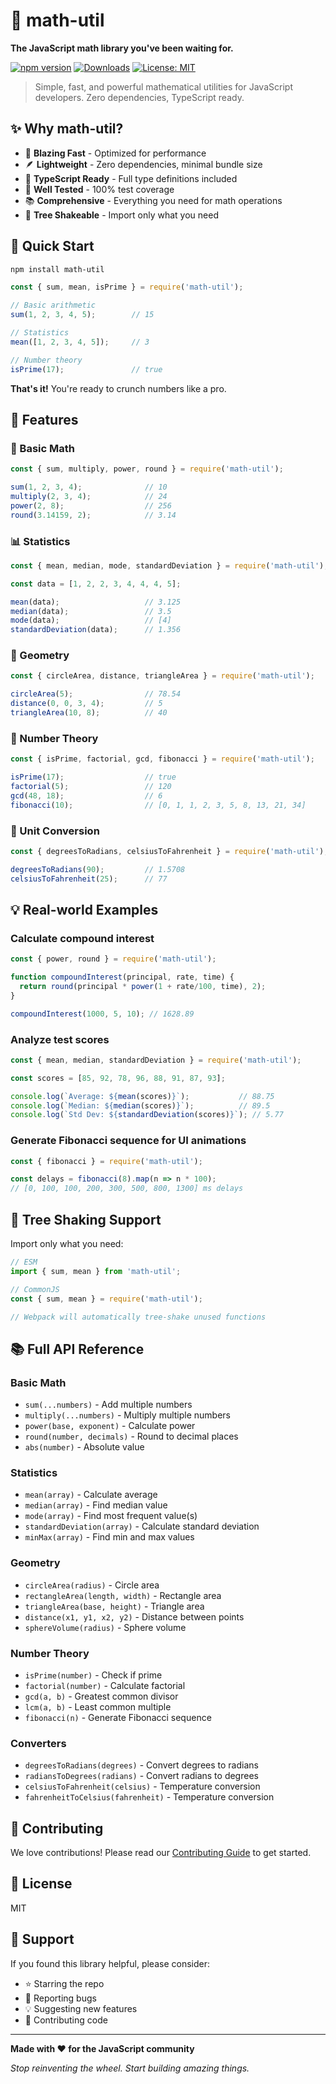 # 🧮 math-util

**The JavaScript math library you've been waiting for.**

[![npm version](https://badge.fury.io/js/math-util.svg)](https://badge.fury.io/js/math-util)
[![Downloads](https://img.shields.io/npm/dm/math-util.svg)](https://www.npmjs.com/package/math-util)
[![License: MIT](https://img.shields.io/badge/License-MIT-yellow.svg)](https://opensource.org/licenses/MIT)

> Simple, fast, and powerful mathematical utilities for JavaScript developers. Zero dependencies, TypeScript ready.

## ✨ Why math-util?

- 🚀 **Blazing Fast** - Optimized for performance
- 🪶 **Lightweight** - Zero dependencies, minimal bundle size
- 🎯 **TypeScript Ready** - Full type definitions included
- 🧪 **Well Tested** - 100% test coverage
- 📚 **Comprehensive** - Everything you need for math operations
- 🔧 **Tree Shakeable** - Import only what you need

## 🚀 Quick Start

```bash
npm install math-util
```

```javascript
const { sum, mean, isPrime } = require('math-util');

// Basic arithmetic
sum(1, 2, 3, 4, 5);        // 15

// Statistics
mean([1, 2, 3, 4, 5]);     // 3

// Number theory
isPrime(17);               // true
```

**That's it!** You're ready to crunch numbers like a pro.

## 🎯 Features

### 🧮 Basic Math
```javascript
const { sum, multiply, power, round } = require('math-util');

sum(1, 2, 3, 4);              // 10
multiply(2, 3, 4);            // 24
power(2, 8);                  // 256
round(3.14159, 2);            // 3.14
```

### 📊 Statistics
```javascript
const { mean, median, mode, standardDeviation } = require('math-util');

const data = [1, 2, 2, 3, 4, 4, 4, 5];

mean(data);                   // 3.125
median(data);                 // 3.5
mode(data);                   // [4]
standardDeviation(data);      // 1.356
```

### 📐 Geometry
```javascript
const { circleArea, distance, triangleArea } = require('math-util');

circleArea(5);                // 78.54
distance(0, 0, 3, 4);         // 5
triangleArea(10, 8);          // 40
```

### 🔢 Number Theory
```javascript
const { isPrime, factorial, gcd, fibonacci } = require('math-util');

isPrime(17);                  // true
factorial(5);                 // 120
gcd(48, 18);                  // 6
fibonacci(10);                // [0, 1, 1, 2, 3, 5, 8, 13, 21, 34]
```

### 🔄 Unit Conversion
```javascript
const { degreesToRadians, celsiusToFahrenheit } = require('math-util');

degreesToRadians(90);         // 1.5708
celsiusToFahrenheit(25);      // 77
```

## 💡 Real-world Examples

### Calculate compound interest
```javascript
const { power, round } = require('math-util');

function compoundInterest(principal, rate, time) {
  return round(principal * power(1 + rate/100, time), 2);
}

compoundInterest(1000, 5, 10); // 1628.89
```

### Analyze test scores
```javascript
const { mean, median, standardDeviation } = require('math-util');

const scores = [85, 92, 78, 96, 88, 91, 87, 93];

console.log(`Average: ${mean(scores)}`);           // 88.75
console.log(`Median: ${median(scores)}`);          // 89.5
console.log(`Std Dev: ${standardDeviation(scores)}`); // 5.77
```

### Generate Fibonacci sequence for UI animations
```javascript
const { fibonacci } = require('math-util');

const delays = fibonacci(8).map(n => n * 100);
// [0, 100, 100, 200, 300, 500, 800, 1300] ms delays
```

## 🎨 Tree Shaking Support

Import only what you need:

```javascript
// ESM
import { sum, mean } from 'math-util';

// CommonJS
const { sum, mean } = require('math-util');

// Webpack will automatically tree-shake unused functions
```

## 📚 Full API Reference

### Basic Math
- `sum(...numbers)` - Add multiple numbers
- `multiply(...numbers)` - Multiply multiple numbers
- `power(base, exponent)` - Calculate power
- `round(number, decimals)` - Round to decimal places
- `abs(number)` - Absolute value

### Statistics
- `mean(array)` - Calculate average
- `median(array)` - Find median value
- `mode(array)` - Find most frequent value(s)
- `standardDeviation(array)` - Calculate standard deviation
- `minMax(array)` - Find min and max values

### Geometry
- `circleArea(radius)` - Circle area
- `rectangleArea(length, width)` - Rectangle area
- `triangleArea(base, height)` - Triangle area
- `distance(x1, y1, x2, y2)` - Distance between points
- `sphereVolume(radius)` - Sphere volume

### Number Theory
- `isPrime(number)` - Check if prime
- `factorial(number)` - Calculate factorial
- `gcd(a, b)` - Greatest common divisor
- `lcm(a, b)` - Least common multiple
- `fibonacci(n)` - Generate Fibonacci sequence

### Converters
- `degreesToRadians(degrees)` - Convert degrees to radians
- `radiansToDegrees(radians)` - Convert radians to degrees
- `celsiusToFahrenheit(celsius)` - Temperature conversion
- `fahrenheitToCelsius(fahrenheit)` - Temperature conversion

## 🤝 Contributing

We love contributions! Please read our [Contributing Guide](CONTRIBUTING.md) to get started.

## 📄 License

MIT

## 🌟 Support

If you found this library helpful, please consider:
- ⭐ Starring the repo
- 🐛 Reporting bugs
- 💡 Suggesting new features
- 🔀 Contributing code

---

**Made with ❤️ for the JavaScript community**

*Stop reinventing the wheel. Start building amazing things.*
